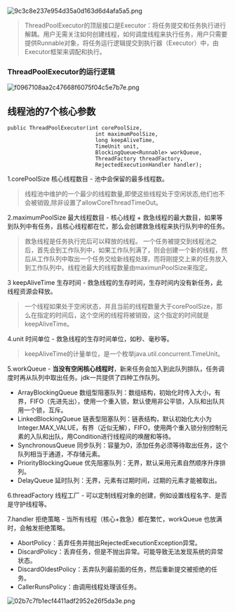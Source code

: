 ![9c3c8e237e954d35a0d163d6d4afa5a5.png](https://img-blog.csdnimg.cn/9c3c8e237e954d35a0d163d6d4afa5a5.png)
> ThreadPoolExecutor的顶层接口是Executor：将任务提交和任务执行进行解耦。用户无需关注如何创建线程，如何调度线程来执行任务，用户只需要提供Runnable对象，将任务运行逻辑提交到执行器（Executor）中，由Executor框架来调配和执行。
### ThreadPoolExecutor的运行逻辑
![f0967108aa2c47668f6075f04c5e7b7e.png](https://img-blog.csdnimg.cn/f0967108aa2c47668f6075f04c5e7b7e.png)


## 线程池的7个核心参数
```
public ThreadPoolExecutor(int corePoolSize,
                            int maximumPoolSize,
                            long keepAliveTime,
                            TimeUnit unit,
                            BlockingQueue<Runnable> workQueue,	
                            ThreadFactory threadFactory,
                            RejectedExecutionHandler handler);
```
1.corePoolSize 核心线程数目 - 池中会保留的最多线程数。
> 线程池中维护的一个最少的线程数量,即使这些线程处于空闲状态,他们也不会被销毁,除非设置了allowCoreThreadTimeOut。

2.maximumPoolSize 最大线程数目 - 核心线程 + 救急线程的最大数目，如果等到队列中有任务，且核心线程都在忙，那么会创建救急线程来执行队列中的任务。
> 救急线程是任务执行完后可以释放的线程。
> 一个任务被提交到线程池之后，首先会到工作队列中，如果工作队列满了，则会创建一个新的线程，然后从工作队列中取出一个任务交给新线程处理，而将刚提交上来的任务放入到工作队列中。线程池最大的线程数量由maximunPoolSize来指定。

3 keepAliveTime 生存时间 - 救急线程的生存时间，生存时间内没有新任务，此线程资源会释放。
> 一个线程如果处于空闲状态，并且当前的线程数量大于corePoolSize，那么在指定的时间后，这个空闲的线程将被销毁，这个指定的时间就是keepAliveTime。

4.unit 时间单位 - 救急线程的生存时间单位，如秒、毫秒等。
> keepAliveTime的计量单位，是一个枚举java.util.concurrent.TimeUnit。

5.workQueue - **当没有空闲核心线程时**，新来任务会加入到此队列排队，任务调度时再从队列中取出任务。jdk一共提供了四种工作队列。
- ArrayBlockingQueue 数组型阻塞队列：数组结构，初始化时传入大小，有界，FIFO（先进先出），使用一个重入锁，默认使用非公平锁，入队和出队共用一个锁，互斥。
- LinkedBlockingQueue 链表型阻塞队列：链表结构，默认初始化大小为Integer.MAX_VALUE，有界（近似无解），FIFO，使用两个重入锁分别控制元素的入队和出队，用Condition进行线程间的唤醒和等待。
- SynchronousQueue 同步队列：容量为0，添加任务必须等待取出任务，这个队列相当于通道，不存储元素。
- PriorityBlockingQueue 优先阻塞队列：无界，默认采用元素自然顺序升序排列。
- DelayQueue 延时队列：无界，元素有过期时间，过期的元素才能被取出。

6.threadFactory 线程工厂 - 可以定制线程对象的创建，例如设置线程名字、是否是守护线程等。

7.handler 拒绝策略 - 当所有线程（核心+救急）都在繁忙，workQueue 也放满时，会触发拒绝策略。
- AbortPolicy：丢弃任务并抛出RejectedExecutionException异常。
- DiscardPolicy：丢弃任务，但是不抛出异常。可能导致无法发现系统的异常状态。
- DiscardOldestPolicy：丢弃队列最前面的任务，然后重新提交被拒绝的任务。
- CallerRunsPolicy：由调用线程处理该任务。


![02b7c7fb1ecf4411adf2952e26f5da3e.png](https://img-blog.csdnimg.cn/02b7c7fb1ecf4411adf2952e26f5da3e.png)

